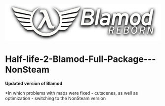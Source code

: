 ![Image alt](blamod_logo.png)

# Half-life-2-Blamod-Full-Package---NonSteam

**Updated version of Blamod**

*In which problems with maps were fixed - cutscenes, as well as optimization - switching to the NonSteam version
